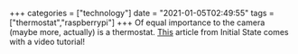 +++
categories = ["technology"]
date = "2021-01-05T02:49:55"
tags = ["thermostat","raspberrypi"]
+++
Of equal importance to the camera (maybe more, actually) is a thermostat. [This](https://medium.com/initial-state/build-an-inexpensive-network-of-web-connected-temperature-sensors-using-pi-zeros-730a40f1fb60) article from Initial State comes with a video tutorial!
               